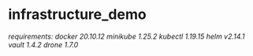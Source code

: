 # infrastructure_demo

*requirements:*
_docker 20.10.12_
_minikube 1.25.2_
_kubectl 1.19.15_
_helm v2.14.1_
_vault 1.4.2_
_drone 1.7.0_